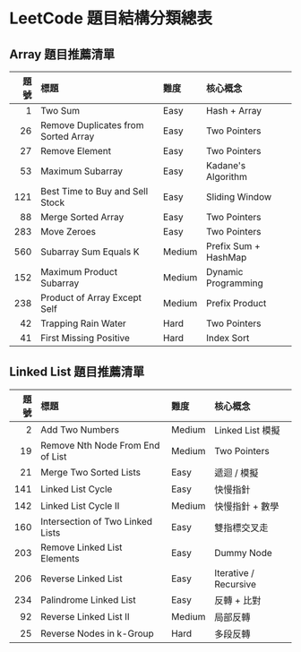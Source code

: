 # LeetCode 題目結構分類總表

## Array 題目推薦清單


|   題號 | 標題                                | 難度   | 核心概念             |
|-------:|:------------------------------------|:-------|:---------------------|
|      1 | Two Sum                             | Easy   | Hash + Array         |
|     26 | Remove Duplicates from Sorted Array | Easy   | Two Pointers         |
|     27 | Remove Element                      | Easy   | Two Pointers         |
|     53 | Maximum Subarray                    | Easy   | Kadane's Algorithm   |
|    121 | Best Time to Buy and Sell Stock     | Easy   | Sliding Window       |
|     88 | Merge Sorted Array                  | Easy   | Two Pointers         |
|    283 | Move Zeroes                         | Easy   | Two Pointers         |
|    560 | Subarray Sum Equals K               | Medium | Prefix Sum + HashMap |
|    152 | Maximum Product Subarray            | Medium | Dynamic Programming  |
|    238 | Product of Array Except Self        | Medium | Prefix Product       |
|     42 | Trapping Rain Water                 | Hard   | Two Pointers         |
|     41 | First Missing Positive              | Hard   | Index Sort           |



## Linked List 題目推薦清單


|   題號 | 標題                             | 難度   | 核心概念              |
|-------:|:---------------------------------|:-------|:----------------------|
|      2 | Add Two Numbers                  | Medium | Linked List 模擬      |
|     19 | Remove Nth Node From End of List | Medium | Two Pointers          |
|     21 | Merge Two Sorted Lists           | Easy   | 遞迴 / 模擬           |
|    141 | Linked List Cycle                | Easy   | 快慢指針              |
|    142 | Linked List Cycle II             | Medium | 快慢指針 + 數學       |
|    160 | Intersection of Two Linked Lists | Easy   | 雙指標交叉走          |
|    203 | Remove Linked List Elements      | Easy   | Dummy Node            |
|    206 | Reverse Linked List              | Easy   | Iterative / Recursive |
|    234 | Palindrome Linked List           | Easy   | 反轉 + 比對           |
|     92 | Reverse Linked List II           | Medium | 局部反轉              |
|     25 | Reverse Nodes in k-Group         | Hard   | 多段反轉              |
